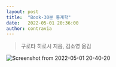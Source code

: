 ```yaml
---
layout: post
title:  "Book-30분 통계학"
date:   2022-05-01 20:36:00
author: contravia
---
```


> 구로타 히로시 지음, 김소영 옮김

![Screenshot from 2022-05-01 20-40-20](https://user-images.githubusercontent.com/57220434/166144260-afcc7a06-58c3-4fba-aab3-82830f00a844.png)
